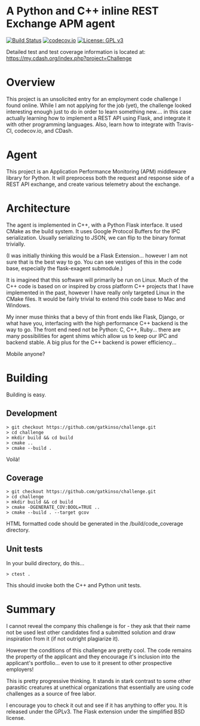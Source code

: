 # A Python and C++ inline REST Exchange APM agent

[![Build Status](https://travis-ci.org/gatkinso/challenge.svg?branch=master)](https://travis-ci.org/gatkinso/challenge) [![codecov.io](https://codecov.io/gh/gatkinso/challenge/coverage.svg?branch=master)](https://codecov.io/gh/gatkinso/challenge?branch=master) [![License: GPL v3](https://img.shields.io/badge/License-GPLv3-blue.svg)](https://www.gnu.org/licenses/gpl-3.0)

Detailed test and test coverage information is located at:
https://my.cdash.org/index.php?project=Challenge

# Overview
This project is an unsolicited entry for an employment code challenge I found online.  While I am not applying for the job (yet), the challenge looked interesting enough just to do in order to learn something new.... in this case actually learning how to implement a REST API using Flask, and integrate it with other programming languages.  Also, learn how to integrate with Travis-CI, codecov.io, and CDash.

# Agent
This project is an Application Performance Monitoring (APM) middleware library for Python.  It will preprocess both the request and response side of a REST API exchange, and create various telemetry about the exchange.

# Architecture
The agent is implemented in C++, with a Python Flask interface.  It used CMake as the
build system.  It uses Google Protocol Buffers for the IPC serialization.  Usually
serializing to JSON, we can flip to the binary format trivially.

(I was initially thinking this would be a Flask Extension... however I am not sure that is the best way to go.  You can see vestiges of this in the code base, especially the flask-exagent submodule.)

It is imagined that this software will primarily be run on Linux.  Much of the C++ code is based on or inspired by cross platform C++ projects that I have implemented in the past, however I have really only targeted Linux in the CMake files.  It would be fairly trivial to extend this code base to Mac and Windows.

My inner muse thinks that a bevy of thin front ends like Flask, Django, or what have you, interfacing with the high performance C++ backend is the way to go. The front end need not be Python:  C, C++, Ruby... there are many possibilities for agent shims which allow us to keep our IPC and backend stable.  A big plus for the C++ backend is power efficiency...

Mobile anyone?

# Building
Building is easy.

## Development

```
> git checkout https://github.com/gatkinso/challenge.git
> cd challenge
> mkdir build && cd build
> cmake ..
> cmake --build .
```

Voilà!

## Coverage

```
> git checkout https://github.com/gatkinso/challenge.git
> cd challenge
> mkdir build && cd build
> cmake -DGENERATE_COV:BOOL=TRUE ..
> cmake --build . --target gcov
```

HTML formatted code should be generated in the <workspace>/build/code_coverage directory.

## Unit tests
In your build directory, do this...

```
> ctest .
```

This should invoke both the C++ and Python unit tests.

# Summary
I cannot reveal the company this challenge is for - they ask that their name not be used lest other candidates find a submitted solution and draw inspiration from it (if not outright plagiarize it).

However the conditions of this challenge are pretty cool.  The code remains the property of the applicant and they encourage it's inclusion into the applicant's portfolio... even to use to it present to other prospective employers!

This is pretty progressive thinking.  It stands in stark contrast to some other parasitic creatures at unethical organizations that essentially are using code challenges as a source of free labor.

I encourage you to check it out and see if it has anything to offer you.  It is released under the GPLv3.  The Flask extension under the simplified BSD license.



